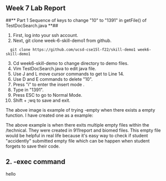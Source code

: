 ## **Week 7 Lab Report** ##

##** Part 1 Sequence of keys to change "10" to "1391" in getFile() of TestDocSearch.java **## 

1. First, log into your ssh account.
2. Next, git clone week-6-skill-demo1 from github. 
<pre><code>  git clone https://github.com/ucsd-cse15l-f22/skill-demo1 week6-skill-demo1
</code></pre> 
3. Cd week6-skill-demo to change directory to demo files.
4. Vim TestDocSearch.java to edit java file.
5. Use J and L move cursor commands to get to Line 14.
6. Use D and E commands to delete "10".
7. Press "i" to enter the insert mode .
8. Type in "1391".
9. Press ESC to go to Normal Mode.
10. Shift + ;wq to save and exit.




The above image is example of trying -empty when there exists a empty function. I have created one as a example: 



The above example is when there exits multiple empty files within the /technical. They were created in 911report and biomed files. This empty file would be helpful in real life because it's easy way to check if student "accidently" submitted empty file which can be happen when student forgets to save their code. 

## **2. -exec command** ##

hello
